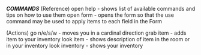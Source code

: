 ***COMMANDS***
(Reference)
open help - shows list of available commands and tips on how to use them 
open form - opens the form so that the use command may be used to apply items to each field in the Form 


(Actions) 
go n/e/s/w - moves you in a cardinal direction 
grab item - adds item to your  inventory 
look item - shows description of item in the room or in your inventory
look inventory - shows your inventory


